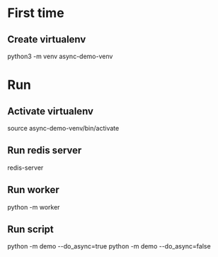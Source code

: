 # First time 
## Create virtualenv
python3 -m venv async-demo-venv

# Run 
## Activate virtualenv
source async-demo-venv/bin/activate

## Run redis server
redis-server

## Run worker 
python -m worker 

## Run script 
python -m demo --do_async=true
python -m demo --do_async=false

